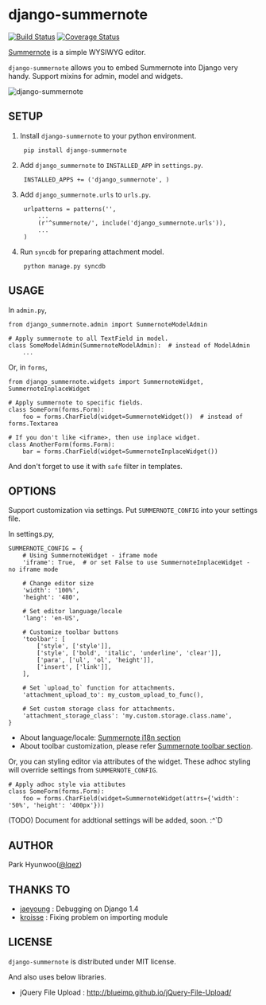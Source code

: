 django-summernote
=================
[![Build Status](https://travis-ci.org/lqez/django-summernote.png?branch=master)](https://travis-ci.org/lqez/django-summernote)
[![Coverage Status](https://coveralls.io/repos/lqez/django-summernote/badge.png?branch=master)](https://coveralls.io/r/lqez/django-summernote?branch=master)

[Summernote](https://github.com/HackerWins/summernote) is a simple WYSIWYG editor.

`django-summernote` allows you to embed Summernote into Django very handy. Support mixins for admin, model and widgets.

![django-summernote](https://raw.github.com/lqez/pastebin/master/img/django-summernote.png "Screenshot of django-summernote")



SETUP
-----

1. Install `django-summernote` to your python environment.

        pip install django-summernote

2. Add `django_summernote` to `INSTALLED_APP` in `settings.py`.

        INSTALLED_APPS += ('django_summernote', )

3. Add `django_summernote.urls` to `urls.py`.

        urlpatterns = patterns('',
            ...
            (r'^summernote/', include('django_summernote.urls')),
            ...
        )

4. Run `syncdb` for preparing attachment model.

        python manage.py syncdb 
        

USAGE
-----

In `admin.py`,

    from django_summernote.admin import SummernoteModelAdmin

    # Apply summernote to all TextField in model.
    class SomeModelAdmin(SummernoteModelAdmin):  # instead of ModelAdmin
        ...

Or, in `forms`,

    from django_summernote.widgets import SummernoteWidget, SummernoteInplaceWidget

    # Apply summernote to specific fields.
    class SomeForm(forms.Form):
        foo = forms.CharField(widget=SummernoteWidget())  # instead of forms.Textarea

    # If you don't like <iframe>, then use inplace widget.
    class AnotherForm(forms.Form):
        bar = forms.CharField(widget=SummernoteInplaceWidget())

And don't forget to use it with `safe` filter in templates.


OPTIONS
-------

Support customization via settings.
Put `SUMMERNOTE_CONFIG` into your settings file.

In settings.py, 

    SUMMERNOTE_CONFIG = {
        # Using SummernoteWidget - iframe mode
        'iframe': True,  # or set False to use SummernoteInplaceWidget - no iframe mode

        # Change editor size
        'width': '100%',
        'height': '480',

        # Set editor language/locale
        'lang': 'en-US',

        # Customize toolbar buttons
        'toolbar': [
            ['style', ['style']],
            ['style', ['bold', 'italic', 'underline', 'clear']],
            ['para', ['ul', 'ol', 'height']],
            ['insert', ['link']],
        ],

        # Set `upload_to` function for attachments.
        'attachment_upload_to': my_custom_upload_to_func(),

        # Set custom storage class for attachments.
        'attachment_storage_class': 'my.custom.storage.class.name',
    }

  - About language/locale: [Summernote i18n section](http://hackerwins.github.io/summernote/features.html#i18n-language)
  - About toolbar customization, please refer [Summernote toolbar section](http://hackerwins.github.io/summernote/features.html#customtoolbar).

Or, you can styling editor via attributes of the widget. These adhoc styling will override settings from `SUMMERNOTE_CONFIG`.

    # Apply adhoc style via attibutes
    class SomeForm(forms.Form):
        foo = forms.CharField(widget=SummernoteWidget(attrs={'width': '50%', 'height': '400px'}))

(TODO) Document for addtional settings will be added, soon. :^`D

AUTHOR
------

Park Hyunwoo([@lqez](https://twitter.com/lqez))


THANKS TO
---------

  - [jaeyoung](https://github.com/jeyraof) : Debugging on Django 1.4
  - [kroisse](https://github.com/kroisse) : Fixing problem on importing module

LICENSE
-------

`django-summernote` is distributed under MIT license.

And also uses below libraries.

  - jQuery File Upload : http://blueimp.github.io/jQuery-File-Upload/
